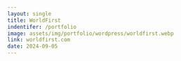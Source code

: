 ```yaml
---
layout: single
title: WorldFirst
indentifer: /portfolio
image: assets/img/portfolio/wordpress/worldfirst.webp
link: worldfirst.com
date: 2024-09-05
---
```

